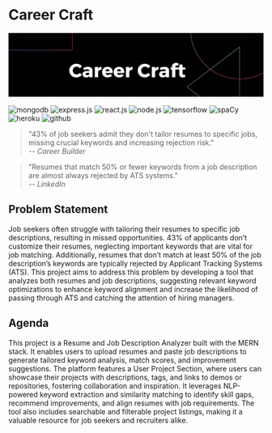 # Career Craft


![image](https://github.com/mmahesh09/Career-Craft/blob/5d1b40cffb9f28dbd7d4f3dc192fb1902d57a119/assets/Black%20Technology%20LinkedIn%20Banner%20(2).png)
<div>
 <img src="https://img.shields.io/badge/-MongoDB-black?style=for-the-badge&logoColor=white&logo=mongodb&color=47A248" alt="mongodb" />
<img src="https://img.shields.io/badge/-Express_JS-black?style=for-the-badge&logoColor=white&logo=express&color=000000" alt="express.js" />
<img src="https://img.shields.io/badge/-React_JS-black?style=for-the-badge&logoColor=white&logo=react&color=61DAFB" alt="react.js" />
<img src="https://img.shields.io/badge/-Node_JS-black?style=for-the-badge&logoColor=white&logo=nodedotjs&color=339933" alt="node.js" />
<img src="https://img.shields.io/badge/-TensorFlow-black?style=for-the-badge&logoColor=white&logo=tensorflow&color=FF6F00" alt="tensorflow" />
<img src="https://img.shields.io/badge/-SpaCy-black?style=for-the-badge&logoColor=white&logo=spacy&color=4A9A4D" alt="spaCy" />
<img src="https://img.shields.io/badge/-Heroku-black?style=for-the-badge&logoColor=white&logo=heroku&color=430098" alt="heroku" />
<img src="https://img.shields.io/badge/-GitHub-black?style=for-the-badge&logoColor=white&logo=github&color=181717" alt="github" />

</div>



> "43% of job seekers admit they don't tailor resumes to specific jobs, missing crucial keywords and increasing rejection risk."  
> *-- Career Builder*

> "Resumes that match 50% or fewer keywords from a job description are almost always rejected by ATS systems."  
> *-- LinkedIn*


## Problem Statement

Job seekers often struggle with tailoring their resumes to specific job descriptions, resulting in missed opportunities. 43% of applicants don’t customize their resumes, neglecting important keywords that are vital for job matching. Additionally, resumes that don’t match at least 50% of the job description’s keywords are typically rejected by Applicant Tracking Systems (ATS). This project aims to address this problem by developing a tool that analyzes both resumes and job descriptions, suggesting relevant keyword optimizations to enhance keyword alignment and increase the likelihood of passing through ATS and catching the attention of hiring managers.

## Agenda

This project is a Resume and Job Description Analyzer built with the MERN stack. It enables users to upload resumes and paste job descriptions to generate tailored keyword analysis, match scores, and improvement suggestions. The platform features a User Project Section, where users can showcase their projects with descriptions, tags, and links to demos or repositories, fostering collaboration and inspiration. It leverages NLP-powered keyword extraction and similarity matching to identify skill gaps, recommend improvements, and align resumes with job requirements. The tool also includes searchable and filterable project listings, making it a valuable resource for job seekers and recruiters alike.
